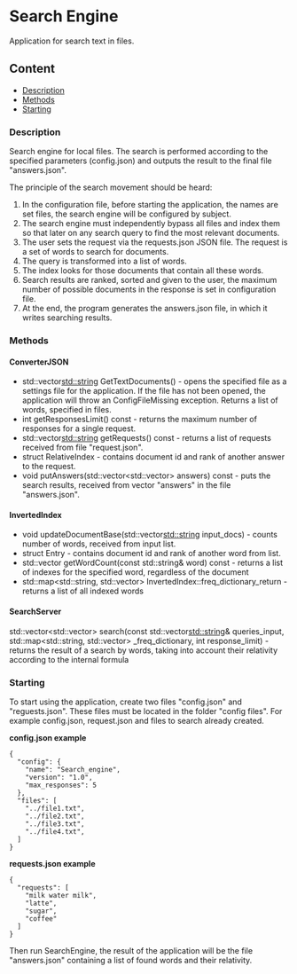 # Search Engine
Application for search text in files.
## Content
* [Description](#description)
* [Methods](#methods)
* [Starting](#starting)

### Description

Search engine for local files. The search is performed according to the specified parameters (config.json) and outputs the result to the final file "answers.json".

The principle of the search movement should be heard:
1. In the configuration file, before starting the application, the names are set
files, the search engine will be configured by subject.
2. The search engine must independently bypass all files and
index them so that later on any search query to find the most
relevant documents.
3. The user sets the request via the requests.json JSON file. The request is
a set of words to search for documents.
4. The query is transformed into a list of words.
5. The index looks for those documents that contain all these words.
6. Search results are ranked, sorted and given to the user,
the maximum number of possible documents in the response is set in
configuration file.
7. At the end, the program generates the answers.json file, in which it writes
searching results.

### Methods

#### ConverterJSON
- std::vector<std::string> GetTextDocuments() - opens the specified file as a settings file for the application. If the file has not been opened, the application will throw an ConfigFileMissing exception. Returns a list of words, specified in files.
- int getResponsesLimit() const - returns the maximum number of responses for a single request.
- std::vector<std::string> getRequests() const - returns a list of requests received from file "request.json".
- struct RelativeIndex - contains document id and rank of another answer to the request.
- void putAnswers(std::vector<std::vector<RelativeIndex>> answers) const - puts the search results, received from vector "answers" in the file "answers.json".

#### InvertedIndex
- void updateDocumentBase(std::vector<std::string> input_docs) - counts number of words, received from input list.
- struct Entry - contains document id and rank of another word from list.
- std::vector<Entry> getWordCount(const std::string& word) const - returns a list of indexes for the specified word, regardless of the document
- std::map<std::string, std::vector<Entry>> InvertedIndex::freq_dictionary_return - returns a list of all indexed words

#### SearchServer
std::vector<std::vector<RelativeIndex>> search(const std::vector<std::string>& queries_input, std::map<std::string, std::vector<Entry>> _freq_dictionary, int response_limit) - returns the result of a search by words, taking into account their relativity according to the internal formula

### Starting

To start using the application, create two files "config.json" and "reguests.json". These files must be located in the folder "config files". For example config.json, request.json and files to search already created.

**config.json example**
	
	{
      "config": {
        "name": "Search_engine",
        "version": "1.0",
        "max_responses": 5
      },
      "files": [
        "../file1.txt",
        "../file2.txt",
        "../file3.txt",
        "../file4.txt",        
      ]
    }

**requests.json example**

    {
      "requests": [
        "milk water milk",
        "latte",
        "sugar",
        "coffee"
      ]
    }

Then run SearchEngine, the result of the application will be the file "answers.json" containing a list of found words and their relativity.
